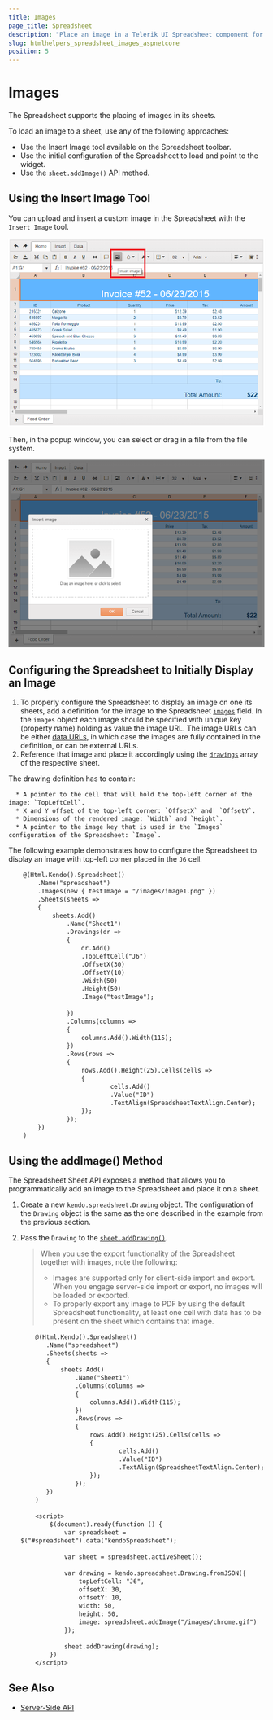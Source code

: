 ```yaml
---
title: Images
page_title: Spreadsheet
description: "Place an image in a Telerik UI Spreadsheet component for {{ site.framework }}."
slug: htmlhelpers_spreadsheet_images_aspnetcore
position: 5
---
```


# Images

The Spreadsheet supports the placing of images in its sheets.

To load an image to a sheet, use any of the following approaches:

* Use the Insert Image tool available on the Spreadsheet toolbar.
* Use the initial configuration of the Spreadsheet to load and point to the widget.
* Use the `sheet.addImage()` API method.

## Using the Insert Image Tool

You can upload and insert a custom image in the Spreadsheet with the `Insert Image` tool.

![{{ site.product_short }} Spreadsheet Insert Image tool](images/spreadsheet-insert-image-tool.png)

Then, in the popup window, you can select or drag in a file from the file system.

![{{ site.product_short }} Spreadsheet Insert Image pop-up](images/spreadsheet-insert-image-pop-up.png)

## Configuring the Spreadsheet to Initially Display an Image

1. To properly configure the Spreadsheet to display an image on one its sheets, add a definition for the image to the Spreadsheet [`images`](https://docs.telerik.com/kendo-ui/api/javascript/ui/spreadsheet/configuration/images) field. In the `images` object each image should be specified with unique key (property name) holding as value the image URL. The image URLs can be either [data URLs](https://developer.mozilla.org/en-US/docs/Web/HTTP/Basics_of_HTTP/Data_URIs), in which case the images are fully contained in the definition, or can be external URLs.
1. Reference that image and place it accordingly using the [`drawings`](https://docs.telerik.com/kendo-ui/api/javascript/ui/spreadsheet/configuration/sheets.drawings) array of the respective sheet.

  The drawing definition has to contain:

      * A pointer to the cell that will hold the top-left corner of the image: `TopLeftCell`.
      * X and Y offset of the top-left corner: `OffsetX` and  `OffsetY`.
      * Dimensions of the rendered image: `Width` and `Height`.
      * A pointer to the image key that is used in the `Images` configuration of the Spreadsheet: `Image`.

The following example demonstrates how to configure the Spreadsheet to display an image with top-left corner placed in the `J6` cell.

```HtmlHelper
    @(Html.Kendo().Spreadsheet()
        .Name("spreadsheet")
        .Images(new { testImage = "/images/image1.png" })
        .Sheets(sheets =>
        {
            sheets.Add()
                .Name("Sheet1")
                .Drawings(dr =>
                {
                    dr.Add()
                    .TopLeftCell("J6")
                    .OffsetX(30)
                    .OffsetY(10)
                    .Width(50)
                    .Height(50)
                    .Image("testImage");

                })
                .Columns(columns =>
                {
                    columns.Add().Width(115);
                })
                .Rows(rows =>
                {
                    rows.Add().Height(25).Cells(cells =>
                    {
                            cells.Add()
                            .Value("ID")
                            .TextAlign(SpreadsheetTextAlign.Center);
                    });
                });
        })
    )
```

## Using the addImage() Method

The Spreadsheet Sheet API exposes a method that allows you to programmatically add an image to the Spreadsheet and place it on a sheet.

1. Create a new `kendo.spreadsheet.Drawing` object. The configuration of the `Drawing` object is the same as the one described in the example from the previous section.
1. Pass the `Drawing` to the [`sheet.addDrawing()`](https://docs.telerik.com/kendo-ui/api/javascript/spreadsheet/sheet/methods/adddrawing).

    > When you use the export functionality of the Spreadsheet together with images, note the following:
    > * Images are supported only for client-side import and export. When you engage server-side import or export, no images will be loaded or exported.
    > * To properly export any image to PDF by using the default Spreadsheet functionality, at least one cell with data has to be present on the sheet which contains that image.

    ```HtmlHelper
        @(Html.Kendo().Spreadsheet()
           .Name("spreadsheet")
           .Sheets(sheets =>
           {
               sheets.Add()
                   .Name("Sheet1")
                   .Columns(columns =>
                   {
                       columns.Add().Width(115);
                   })
                   .Rows(rows =>
                   {
                       rows.Add().Height(25).Cells(cells =>
                       {
                               cells.Add()
                               .Value("ID")
                               .TextAlign(SpreadsheetTextAlign.Center);
                       });
                   });
           })
        )

        <script>
            $(document).ready(function () {
                var spreadsheet = $("#spreadsheet").data("kendoSpreadsheet");

                var sheet = spreadsheet.activeSheet();

                var drawing = kendo.spreadsheet.Drawing.fromJSON({
                    topLeftCell: "J6",
                    offsetX: 30,
                    offsetY: 10,
                    width: 50,
                    height: 50,
                    image: spreadsheet.addImage("/images/chrome.gif")
                });

                sheet.addDrawing(drawing);
            })
        </script>
    ```

## See Also

* [Server-Side API](/api/spreadsheet)

